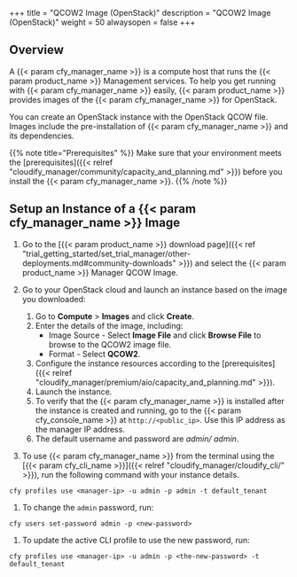 +++
title = "QCOW2 Image (OpenStack)"
description = "QCOW2 Image (OpenStack)"
weight = 50
alwaysopen = false
+++

## Overview

A {{< param cfy_manager_name >}} is a compute host that runs the {{< param product_name >}} Management services. To help you get running with {{< param cfy_manager_name >}} easily, {{< param product_name >}} provides images of the {{< param cfy_manager_name >}} for OpenStack.

You can create an OpenStack instance with the OpenStack QCOW file. Images include the pre-installation of {{< param cfy_manager_name >}} and its dependencies.

{{% note title="Prerequisites" %}}
Make sure that your environment meets the [prerequisites]({{< relref "cloudify_manager/community/capacity_and_planning.md" >}}) before you install the {{< param cfy_manager_name >}}.
{{% /note %}}

## Setup an Instance of a {{< param cfy_manager_name >}} Image

1. Go to the [{{< param product_name >}} download page]({{< ref "trial_getting_started/set_trial_manager/other-deployments.md#community-downloads" >}}) and select the {{< param product_name >}} Manager QCOW Image.
1. Go to your OpenStack cloud and launch an instance based on the image you downloaded:
   1. Go to **Compute** > **Images** and click **Create**.
   1. Enter the details of the image, including:
      * Image Source - Select **Image File** and click **Browse File** to browse to the QCOW2 image file.
      * Format - Select **QCOW2**.
   1. Configure the instance resources according to the [prerequisites]({{< relref "cloudify_manager/premium/aio/capacity_and_planning.md" >}}).
   1. Launch the instance.
   1. To verify that the {{< param cfy_manager_name >}} is installed after the instance is created and running, go to the {{< param cfy_console_name >}} at `http://<public_ip>`. Use this IP address as the manager IP address.
   1. The default username and password are _admin/ admin_.

1. To use {{< param cfy_manager_name >}} from the terminal using the [{{< param cfy_cli_name >}}]({{< relref "cloudify_manager/cloudify_cli/" >}}), run the following command with your instance details.

```
cfy profiles use <manager-ip> -u admin -p admin -t default_tenant
```

1. To change the `admin` password, run:

```
cfy users set-password admin -p <new-password>
```

1. To update the active CLI profile to use the new password, run:

```
cfy profiles use <manager-ip> -u admin -p <the-new-password> -t default_tenant
```
